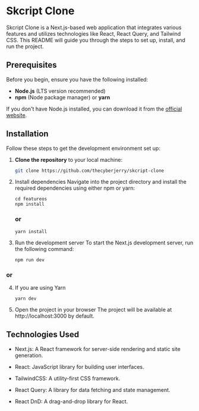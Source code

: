 # Skcript Clone

Skcript Clone is a Next.js-based web application that integrates various features and utilizes technologies like React, React Query, and Tailwind CSS. This README will guide you through the steps to set up, install, and run the project.

## Prerequisites

Before you begin, ensure you have the following installed:

- **Node.js** (LTS version recommended)
- **npm** (Node package manager) or **yarn**

If you don't have Node.js installed, you can download it from the [official website](https://nodejs.org/).

## Installation

Follow these steps to get the development environment set up:

1. **Clone the repository** to your local machine:
   ```bash
   git clone https://github.com/thecyberjerry/skcript-clone
   ```
2. Install dependencies Navigate into the project directory and install the required dependencies using either npm or yarn:

   ```
   cd featureos
   npm install
   ```

   ### or

   ```
   yarn install
   ```

3. Run the development server To start the Next.js development server, run the following command:
   ```
   npm run dev
   ```

### or

4. If you are using Yarn
   ```
   yarn dev
   ```
5. Open the project in your browser The project will be available at http://localhost:3000 by default.

## Technologies Used

- Next.js: A React framework for server-side rendering and static site generation.

* React: JavaScript library for building user interfaces.

* TailwindCSS: A utility-first CSS framework.

* React Query: A library for data fetching and state management.

* React DnD: A drag-and-drop library for React.
